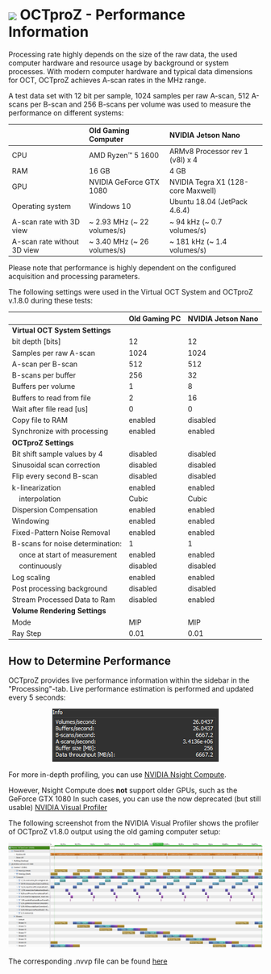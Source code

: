  # <img style="vertical-align:middle" img src="../../images/octproz_icon.png" width="64"> OCTproZ - Performance Information

Processing rate highly depends on the size of the raw data, the used computer hardware and resource usage by background or system processes. With modern computer hardware and typical data dimensions for OCT, OCTproZ achieves A-scan rates in the MHz range.

A test data set with 12 bit per sample, 1024 samples per raw A-scan, 512 A-scans per B-scan and 256 B-scans per volume was used to measure the performance on different systems:

| |**Old Gaming Computer**|**NVIDIA Jetson Nano**|
|:-----|:-----|:-----|
|CPU|AMD Ryzen™ 5 1600|ARMv8 Processor rev 1 (v8l) x 4|
|RAM|16 GB|4 GB|
|GPU|NVIDIA GeForce GTX 1080|NVIDIA Tegra X1 (128-core Maxwell)|
|Operating system|Windows 10|Ubuntu 18.04 (JetPack 4.6.4)|
|A-scan rate with 3D view|~ 2.93 MHz (~ 22 volumes/s)|~ 94 kHz (~ 0.7 volumes/s)|
|A-scan rate without 3D view|~ 3.40 MHz (~ 26 volumes/s)|~ 181 kHz (~ 1.4 volumes/s)|


Please note that performance is highly dependent on the configured acquisition and processing parameters.

The following settings were used in the Virtual OCT System and OCTproZ v.1.8.0 during these tests:

| |**Old Gaming PC**|**NVIDIA Jetson Nano**|
|:-----|:-----|:-----|
|**Virtual OCT System Settings**| | |
|bit depth [bits]|12|12|
|Samples per raw A-scan|1024|1024|
|A-scan per B-scan|512|512|
|B-scans per buffer|256|32|
|Buffers per volume|1|8|
|Buffers to read from file|2|16|
|Wait after file read [us]|0|0|
|Copy file to RAM|enabled|disabled|
|Synchronize with processing|enabled|enabled|
|**OCTproZ Settings**| | |
|Bit shift sample values by 4|disabled|disabled|
|Sinusoidal scan correction|disabled|disabled|
|Flip every second B-scan|disabled|disabled|
|k-linearization|enabled|enabled|
|&emsp;interpolation|Cubic|Cubic|
|Dispersion Compensation|enabled|enabled|
|Windowing|enabled|enabled|
|Fixed-Pattern Noise Removal|enabled|enabled|
|B-scans for noise determination:|1|1|
|&emsp;once at start of measurement|enabled|enabled|
|&emsp;continuously|disabled|disabled|
|Log scaling|enabled|enabled|
|Post processing background |disabled|disabled|
|Stream Processed Data to Ram|disabled|enabled|
|**Volume Rendering Settings**| | |
|Mode|MIP|MIP|
|Ray Step|0.01|0.01|




How to Determine Performance
--------
 OCTproZ provides live performance information within the sidebar in the "Processing"-tab. Live performance estimation is performed and updated every 5 seconds:
<p align="center">
  <img src="20250504_performance_v180_gtx1080/20250504_octproz_v180_info_screenshot.png" >
</p>

For more in-depth profiling, you can use [NVIDIA Nsight Compute](https://developer.nvidia.com/nsight-compute). 
 
However, Nsight Compute does **not** support older GPUs, such as the GeForce GTX 1080 In such cases, you can use the now deprecated (but still usable) [NVIDIA Visual Profiler](https://developer.nvidia.com/nvidia-visual-profiler) 

The following screenshot from the NVIDIA Visual Profiler shows the profiler of OCTproZ v1.8.0 output using the old gaming computer setup:

 <p align="center">
  <img src="20250504_performance_v180_gtx1080/20250504_octproz_v180_old_gaming_pc_screenshot.png" >
</p>

The corresponding .nvvp file can be found [here](20250504_performance_v180_gtx1080/20250504_octproz_v180_old_gaming_pc.nvvp)
